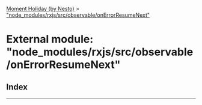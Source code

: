 [Moment Holiday (by Nesto)](../README.md) > ["node_modules/rxjs/src/observable/onErrorResumeNext"](../modules/_node_modules_rxjs_src_observable_onerrorresumenext_.md)

# External module: "node_modules/rxjs/src/observable/onErrorResumeNext"

## Index

---

